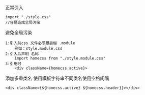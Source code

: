 正常引入

    import "./style.css"
    //容易造成全局污染
    
避免全局污染

    1:引入前css 文件必须跟后缀 .module
        例如：style.module.css
    2:引入后声明 名称
        import homecss from "./style.module.css"
    3:引用时
        <div className={homecss.active}>
        
添加多重类名 使用模板字符串不同类名使用空格间隔

    <div className={${homecss.active} ${homecss.header}}></div>